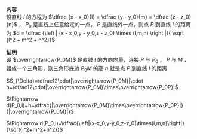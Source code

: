 **内容**  
设直线 $l$ 的方程为 $\dfrac {x - x_0}{l} =  \dfrac {y - y_0}{m} =  \dfrac {z - z_0}{n}$ ， $P_0$ 是直线上任意给定的一点， $P$ 是直线外一点，则点 $P$ 到直线 $l$ 的距离为 $d =  \dfrac {\left | (x - x_0,y - y_0,z - z_0) \times (l,m,n) \right |}{ \sqrt {l^2 + m^2 + n^2}}$  
  
**证明**  
设 $\overrightarrow{P_0M}$ 是直线 $l$ 的方向向量，连接 $P$ 与 $P_0$ ， $P$ 与 $M$ ，组成一个三角形，则三角形底边 $P_0M$ 的高 $h$ 就是点 $P$ 到直线 $l$ 的距离  
  
$S_{\Delta}=\dfrac12\cdot|\overrightarrow{P_0M}|\cdot h=\dfrac12\cdot|\overrightarrow{P_0M}\times\overrightarrow{P_0P}|$  
  
$\Rightarrow d(P_0,l)=h=\dfrac{|\overrightarrow{P_0M}\times\overrightarrow{P_0P}|}{|\overrightarrow{P_0M}|}$  
  
$\Rightarrow d(P_0,l)=\dfrac{\left|(x-x_0,y-y_0,z-z_0)\times(l,m,n)\right|}{\sqrt{l^2+m^2+n^2}}$  
